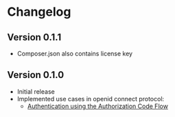 Changelog
=========

## Version 0.1.1

* Composer.json also contains license key

## Version 0.1.0

* Initial release
* Implemented use cases in openid connect protocol:
  * [Authentication using the Authorization Code Flow](http://openid.net/specs/openid-connect-core-1_0.html#CodeFlowAuth)
